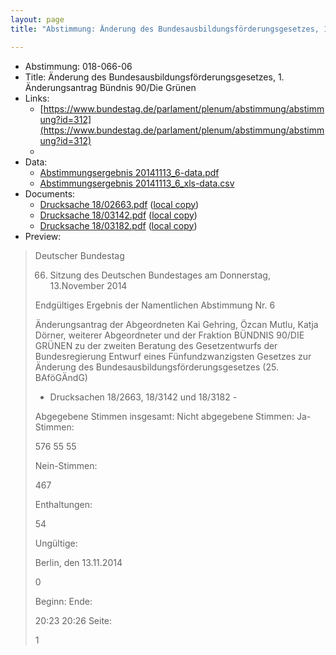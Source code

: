 ```yaml
---
layout: page
title: "Abstimmung: Änderung des Bundesausbildungsförderungsgesetzes, 1. Änderungsantrag Bündnis 90/Die Grünen"

---
```


* Abstimmung: 018-066-06
* Title: Änderung des Bundesausbildungsförderungsgesetzes, 1. Änderungsantrag Bündnis 90/Die Grünen
* Links: 
    * [https://www.bundestag.de/parlament/plenum/abstimmung/abstimmung?id=312](https://www.bundestag.de/parlament/plenum/abstimmung/abstimmung?id=312)
    * 
* Data: 
    * [Abstimmungsergebnis 20141113_6-data.pdf](/res/abstimmungsliste/20141113_6-data.pdf)
    * [Abstimmungsergebnis 20141113_6_xls-data.csv](/res/abstimmungsliste/analyses/20141113_6_xls-data.csv)
* Documents: 
    * [Drucksache 18/02663.pdf](http://dip21.bundestag.de/dip21/btd/18/026/1802663.pdf) ([local copy](/res/abstimmungsdaten/018-066-06/1802663.pdf))
    * [Drucksache 18/03142.pdf](http://dip21.bundestag.de/dip21/btd/18/031/1803142.pdf) ([local copy](/res/abstimmungsdaten/018-066-06/1803142.pdf))
    * [Drucksache 18/03182.pdf](http://dip21.bundestag.de/dip21/btd/18/031/1803182.pdf) ([local copy](/res/abstimmungsdaten/018-066-06/1803182.pdf))
* Preview: 
> Deutscher Bundestag
> 
> 66. Sitzung des Deutschen Bundestages
> am Donnerstag, 13.November 2014
> 
> Endgültiges Ergebnis der Namentlichen Abstimmung Nr. 6
> 
> Änderungsantrag der Abgeordneten Kai Gehring, Özcan Mutlu, Katja Dörner, weiterer
> Abgeordneter und der Fraktion BÜNDNIS 90/DIE GRÜNEN
> zu der zweiten Beratung des Gesetzentwurfs der Bundesregierung
> Entwurf eines Fünfundzwanzigsten Gesetzes zur Änderung des
> Bundesausbildungsförderungsgesetzes (25. BAföGÄndG)
> - Drucksachen 18/2663, 18/3142 und 18/3182 -
> 
> Abgegebene Stimmen insgesamt:
> Nicht abgegebene Stimmen:
> Ja-Stimmen:
> 
> 576
> 55
> 55
> 
> Nein-Stimmen:
> 
> 467
> 
> Enthaltungen:
> 
> 54
> 
> Ungültige:
> 
> Berlin, den 13.11.2014
> 
> 0
> 
> Beginn:
> Ende:
> 
> 20:23
> 20:26
> Seite:
> 
> 1
> 
> 
